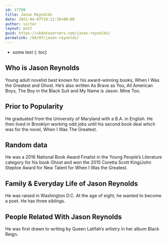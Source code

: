 ```yaml
---
id: 17789
title: Jason Reynolds
date: 2021-04-07T20:12:50+00:00
author: victor
layout: post
guid: https://ukdataservers.com/jason-reynolds/
permalink: /04/07/jason-reynolds/
---
```


* some text
{: toc}


## Who is Jason Reynolds



Young adult novelist best known for his award-winning books, When I Was the Greatest and Ghost. He&#8217;s also written As Brave as You, All American Boys, The Boy in the Black Suit and My Name is Jason. Mine Too.

                
                
                
## Prior to Popularity



He graduated from the University of Maryland with a B.A. in English. He then lived in Brooklyn working odd jobs until his second book deal which was for the novel, When I Was The Greatest.

                
                
                
## Random data



He was a 2016 National Book Award Finalist in the Young People&#8217;s Literature category for his book Ghost and won the 2015 Coretta Scott King/John Steptoe Award for New Talent for When I Was the Greatest.

                
                
                
## Family & Everyday Life of Jason Reynolds



He was raised in Washington D.C. At the age of eight, he wanted to become a poet. He has three siblings.

                
                
                
## People Related With Jason Reynolds



He was first drawn to writing by Queen Latifah&#8217;s artistry in her album Black Reign.

                
              
            
          
          
          